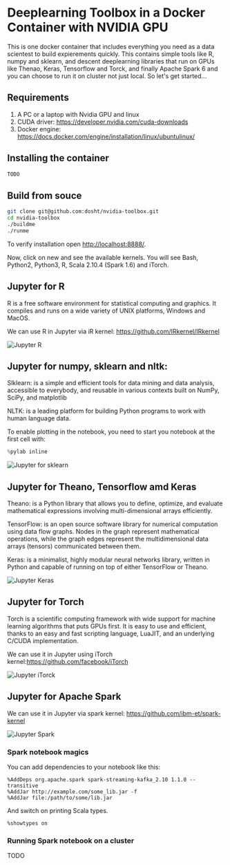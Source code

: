 # Deeplearning Toolbox in a Docker Container with NVIDIA GPU

This is one docker container that includes everything you need as a data scientest to build expierements quickly. This contains simple tools like R, numpy and sklearn, and descent deeplearning libraries that run on GPUs like Thenao, Keras, Tensorflow and Torck, and finally Apache Spark 6 and you can choose to run it on cluster not just local. So let's get started...

## Requirements
1. A PC or a laptop with Nvidia GPU and linux
2. CUDA driver: https://developer.nvidia.com/cuda-downloads
2. Docker engine: https://docs.docker.com/engine/installation/linux/ubuntulinux/

## Installing the container
```bash
TODO
```

## Build from souce

```bash
git clone git@github.com:dosht/nvidia-toolbox.git
cd nvidia-toolbox
./buildme
./runme
```

To verify installation open [http://localhost:8888/](http://localhost:8888/).

Now, click on new and see the available kernels. You will see Bash, Python2, Python3, R, Scala 2.10.4 (Spark 1.6) and iTorch.

## Jupyter for R
R is a free software environment for statistical computing and graphics. It compiles and runs on a wide variety of UNIX platforms, Windows and MacOS.

We can use R in Jupyter via iR kernel: https://github.com/IRkernel/IRkernel

![Jupyter R](https://scontent-lhr3-1.xx.fbcdn.net/hphotos-xft1/v/t35.0-12/12809854_1011915482187816_351941862_o.jpg?oh=e9d61b5f24a847c501774867d081026f&oe=56DCC605)

## Jupyter for numpy, sklearn and nltk:

Slklearn: is a simple and efficient tools for data mining and data analysis, accessible to everybody, and reusable in various contexts built on NumPy, SciPy, and matplotlib

NLTK: is a leading platform for building Python programs to work with human language data.

To enable plotting in the notebook, you need to start you notebook at the first cell with:
```python
%pylab inline
```
![Jupyter for sklearn](https://scontent-lhr3-1.xx.fbcdn.net/hphotos-xft1/v/t35.0-12/12823175_1011915495521148_830131324_o.jpg?oh=c9fe0764f50319796d0680294e878416&oe=56DE0A0B)
## Jupyter for Theano, Tensorflow amd Keras

Theano: is a Python library that allows you to define, optimize, and evaluate mathematical expressions involving multi-dimensional arrays efficiently.

TensorFlow: is an open source software library for numerical computation using data flow graphs. Nodes in the graph represent mathematical operations, while the graph edges represent the multidimensional data arrays (tensors) communicated between them.

Keras: is a minimalist, highly modular neural networks library, written in Python and capable of running on top of either TensorFlow or Theano.

![Jupyter Keras](https://scontent-lhr3-1.xx.fbcdn.net/hphotos-xfa1/v/t35.0-12/12810388_1011915485521149_1750620026_o.jpg?oh=0acce84df7757a75f66ae675c8354c41&oe=56DD9BCB)
## Jupyter for Torch
Torch is a scientific computing framework with wide support for machine learning algorithms that puts GPUs first. It is easy to use and efficient, thanks to an easy and fast scripting language, LuaJIT, and an underlying C/CUDA implementation.

We can use it in Jupyter using iTorch kernel:https://github.com/facebook/iTorch

![Jupyter iTorck](https://scontent-lhr3-1.xx.fbcdn.net/hphotos-xpt1/v/t35.0-12/12809816_1011915492187815_211112466_o.jpg?oh=52bcbc9b9f28ddf049bfa8140eb64522&oe=56DDCF63)
## Jupyter for Apache Spark



We can use it in Jupyter via spark kernel: https://github.com/ibm-et/spark-kernel

![Jupyter Spark](https://scontent-lhr3-1.xx.fbcdn.net/hphotos-xfl1/v/t35.0-12/12837244_1011915488854482_1273084670_o.jpg?oh=7aade9f5a6fd8c349eac8f801e11cea2&oe=56DDBE02)
### Spark notebook magics
You can add dependencies to your notebook like this:
```
%AddDeps org.apache.spark spark-streaming-kafka_2.10 1.1.0 --transitive
%AddJar http://example.com/some_lib.jar -f
%AddJar file:/path/to/some/lib.jar
```
And switch on printing Scala types.
```
%showtypes on
```

### Running Spark notebook on a cluster
TODO
